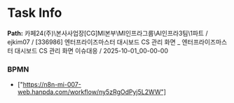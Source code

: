 # Task Info

**Path:** 카페24(주)\본사사업장\[CG]MI본부\MI인프라그룹\AI인프라3팀\1파트 / ejkim07 / [336986] 엔터프라이즈마스터 대시보드 CS 관리 화면 _ 엔터프라이즈마스터 대시보드 CS 관리 화면 이슈대응 / 2025-10-01_00-00-00

### BPMN
- ["https://n8n-mi-007-web.hanpda.com/workflow/ny5zRgOdPyj5L2WW"]

